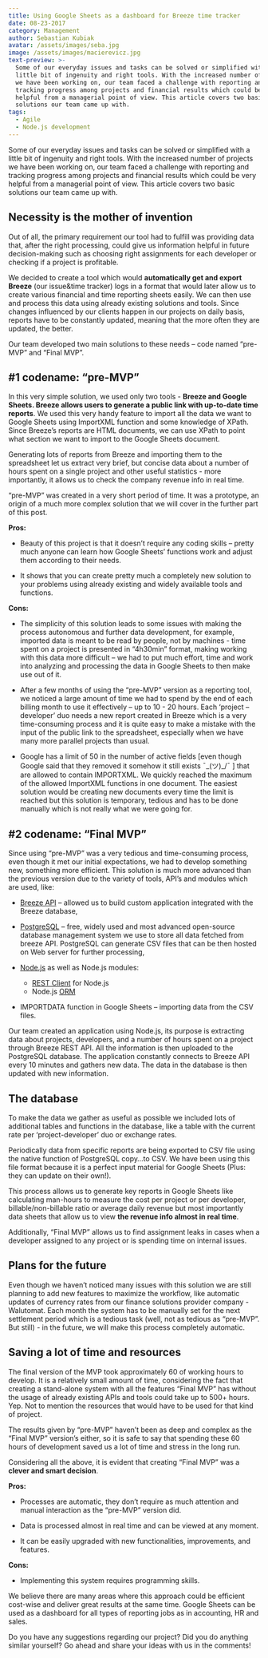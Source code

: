 ```yaml
---
title: Using Google Sheets as a dashboard for Breeze time tracker
date: 08-23-2017
category: Management
author: Sebastian Kubiak
avatar: /assets/images/seba.jpg
image: /assets/images/macierevicz.jpg
text-preview: >-
  Some of our everyday issues and tasks can be solved or simplified with a
  little bit of ingenuity and right tools. With the increased number of projects
  we have been working on, our team faced a challenge with reporting and
  tracking progress among projects and financial results which could be very
  helpful from a managerial point of view. This article covers two basic
  solutions our team came up with.
tags:
  - Agile
  - Node.js development
---
```



Some of our everyday issues and tasks can be solved or simplified with a little bit of ingenuity and right tools. With the increased number of projects we have been working on, our team faced a challenge with reporting and tracking progress among projects and financial results which could be very helpful from a managerial point of view. This article covers two basic solutions our team came up with.


## Necessity is the mother of invention

Out of all, the primary requirement our tool had to fulfill was providing data that, after the right processing, could give us information helpful in future decision-making such as choosing right assignments for each developer or checking if a project is profitable.

We decided to create a tool which would **automatically get and export Breeze** (our issue&time tracker) logs in a format that would later allow us to create various financial and time reporting sheets easily. We can then use and process this data using already existing solutions and tools. Since changes influenced by our clients happen in our projects on daily basis, reports have to be constantly updated, meaning that the more often they are updated, the better.

Our team developed two main solutions to these needs – code named “pre-MVP” and “Final MVP”.

## **#1 codename: “pre-MVP”**

In this very simple solution, we used only two tools - **Breeze and Google Sheets. Breeze allows users to generate a public link with up-to-date time reports**. We used this very handy feature to import all the data we want to Google Sheets using ImportXML function and some knowledge of XPath. Since Breeze’s reports are HTML documents, we can use XPath to point what section we want to import to the Google Sheets document.

Generating lots of reports from Breeze and importing them to the spreadsheet let us extract very brief, but concise data about a number of hours spent on a single project and other useful statistics - more importantly, it allows us to check the company revenue info in real time.

“pre-MVP” was created in a very short period of time. It was a prototype, an origin of a much more complex solution that we will cover in the further part of this post.

**Pros:**

- Beauty of this project is that it doesn’t require any coding skills – pretty much anyone can learn how Google Sheets’ functions work and adjust them according to their needs.

- It shows that you can create pretty much a completely new solution to your problems using already existing and widely available tools and functions.

**Cons:**

- The simplicity of this solution leads to some issues with making the process autonomous and further data development, for example, imported data is meant to be read by people, not by machines - time spent on a project is presented in “4h30min” format, making working with this data more difficult – we had to put much effort, time and work into analyzing and processing the data in Google Sheets to then make use out of it.

- After a few months of using the “pre-MVP” version as a reporting tool, we noticed a large amount of time we had to spend by the end of each billing month to use it effectively – up to 10 - 20 hours. Each ‘project – developer’ duo needs a new report created in Breeze which is a very time-consuming process and it is quite easy to make a mistake with the input of the public link to the spreadsheet, especially when we have many more parallel projects than usual.

- Google has a limit of 50 in the number of active fields [even though Google said that they removed it somehow it still exists ¯\_(ツ)_/¯ ] that are allowed to contain IMPORTXML. We quickly reached the maximum of the allowed ImportXML functions in one document. The easiest solution would be creating new documents every time the limit is reached but this solution is temporary, tedious and has to be done manually which is not really what we were going for.


## **#2 codename: “Final MVP”**

Since using “pre-MVP” was a very tedious and time-consuming process, even though it met our initial expectations, we had to develop something new, something more efficient. This solution is much more advanced than the previous version due to the variety of tools, API’s and modules which are used, like:

- [Breeze API](https://www.breeze.pm/api) – allowed us to build custom application integrated with the Breeze database,

- [PostgreSQL](https://postgresql.org) – free, widely used and most advanced open-source database management system we use to store all data fetched from breeze API. PostgreSQL can generate CSV files that can be then hosted on Web server for further processing,

- [Node.js](https://nodejs.org) as well as Node.js modules:
  - [REST Client](https://github.com/aacerox/node-rest-client) for Node.js
  - Node.js [ORM](https://github.com/sequelize/sequelize)

- IMPORTDATA function in Google Sheets – importing data from the CSV files.

Our team created an application using Node.js, its purpose is extracting data about projects, developers, and a number of hours spent on a project through Breeze REST API. All the information is then uploaded to the PostgreSQL database. The application constantly connects to Breeze API every 10 minutes and gathers new data. The data in the database is then updated with new information.




## The database

To make the data we gather as useful as possible we included lots of additional tables and functions in the database, like a table with the current rate per ‘project-developer’ duo or exchange rates.

Periodically data from specific reports are being exported to CSV file using the native function of PostgreSQL copy…to CSV. We have been using this file format because it is a perfect input material for Google Sheets (Plus: they can update on their own!).

This process allows us to generate key reports in Google Sheets like calculating man-hours to measure the cost per project or per developer, billable/non-billable ratio or average daily revenue but most importantly data sheets that allow us to view **the revenue info almost in real time**.

Additionally, “Final MVP” allows us to find assignment leaks in cases when a developer assigned to any project or is spending time on internal issues.

## Plans for the future

Even though we haven’t noticed many issues with this solution we are still planning to add new features to maximize the workflow, like automatic updates of currency rates from our finance solutions provider company - Walutomat. Each month the system has to be manually set for the next settlement period which is a tedious task (well, not as tedious as “pre-MVP”. But still) - in the future, we will make this process completely automatic.

## Saving a lot of time and resources

The final version of the MVP took approximately 60 of working hours to develop. It is a relatively small amount of time, considering the fact that creating a stand-alone system with all the features “Final MVP” has without the usage of already existing APIs and tools could take up to 500+ hours. Yep. Not to mention the resources that would have to be used for that kind of project.

The results given by “pre-MVP” haven’t been as deep and complex as the “Final MVP” version’s either, so it is safe to say that spending these 60 hours of development saved us a lot of time and stress in the long run.

Considering all the above, it is evident that creating “Final MVP” was a **clever and smart decision**.

**Pros:**

- Processes are automatic, they don’t require as much attention and manual interaction as the “pre-MVP” version did.

- Data is processed almost in real time and can be viewed at any moment.

- It can be easily upgraded with new functionalities, improvements, and features.

**Cons:**

- Implementing this system requires programming skills.

We believe there are many areas where this approach could be efficient cost-wise and deliver great results at the same time. Google Sheets can be used as a dashboard for all types of reporting jobs as in accounting, HR and sales.

Do you have any suggestions regarding our project? Did you do anything similar yourself? Go ahead and share your ideas with us in the comments!
